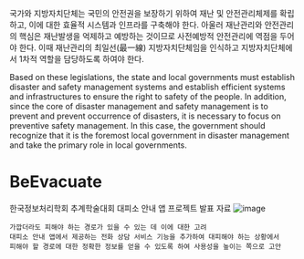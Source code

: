 국가와 지방자치단체는 국민의 안전권을 보장하기 위하여 재난 및 안전관리체제를 확립하고, 이에 대한 효율적 시스템과 인프라를 구축해야 한다.
아울러 재난관리와 안전관리의 핵심은 재난발생을 억제하고 예방하는 것이므로 사전예방적 안전관리에 역점을 두어야 한다. 
이때 재난관리의 최일선(最一線) 지방자치단체임을 인식하고 지방자치단체에서 1차적 역할을 담당하도록 하여야 한다.

Based on these legislations, the state and local governments must establish disaster and safety management systems and 
establish efficient systems and infrastructures to ensure the right to safety of the people.
In addition, since the core of disaster management and safety management is to prevent and prevent occurrence of disasters,
it is necessary to focus on preventive safety management.
In this case, the government should recognize that it is the foremost local government 
in disaster management and take the primary role in local governments.

# BeEvacuate
한국정보처리학회 추계학술대회 대피소 안내 앱 프로젝트 발표 자료
![image](https://github.com/chihyunwon/BeEvacuate/assets/58906858/e7eabd7d-253a-4be0-9a07-3081a4ff4a97)
```
가깝더라도 피해야 하는 경로가 있을 수 있는 데 이에 대한 고려
대피소 안내 앱에서 제공하는 전화 상담 서비스 기능을 추가하여 대피해야 하는 상황에서
피해야 할 경로에 대한 정확한 정보를 얻을 수 있도록 하여 사용성을 높이는 쪽으로 고안
```
